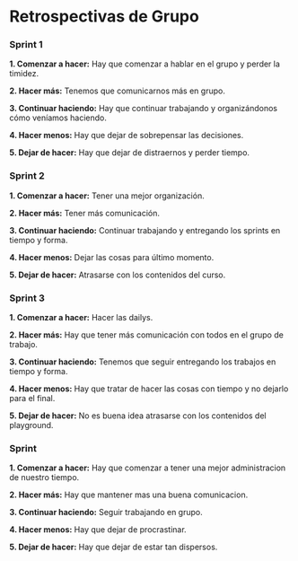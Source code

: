 # Retrospectivas de Grupo

### Sprint 1

**1. Comenzar a hacer:** Hay que comenzar a hablar en el grupo y perder la timidez.

**2. Hacer más:** Tenemos que comunicarnos más en grupo.

**3. Continuar haciendo:** Hay que continuar trabajando y organizándonos cómo veníamos haciendo.

**4. Hacer menos:** Hay que dejar de sobrepensar las decisiones.

**5. Dejar de hacer:** Hay que dejar de distraernos y perder tiempo.

### Sprint 2

**1. Comenzar a hacer:** Tener una mejor organización.

**2. Hacer más:** Tener más comunicación.

**3. Continuar haciendo:** Continuar trabajando y entregando los sprints en tiempo y forma.

**4. Hacer menos:** Dejar las cosas para último momento.

**5. Dejar de hacer:** Atrasarse con los contenidos del curso.

### Sprint 3

**1. Comenzar a hacer:** Hacer las dailys.

**2. Hacer más:** Hay que tener más comunicación con todos en el grupo de trabajo.

**3. Continuar haciendo:** Tenemos que seguir entregando los trabajos en tiempo y forma.

**4. Hacer menos:** Hay que tratar de hacer las cosas con tiempo y no dejarlo para el final.

**5. Dejar de hacer:** No es buena idea atrasarse con los contenidos del playground.

### Sprint 

**1. Comenzar a hacer:** Hay que comenzar a tener una mejor administracion de nuestro tiempo.

**2. Hacer más:** Hay que mantener mas una buena comunicacion.

**3. Continuar haciendo:** Seguir trabajando en  grupo.

**4. Hacer menos:** Hay que dejar de procrastinar.

**5. Dejar de hacer:** Hay que dejar de estar tan dispersos.